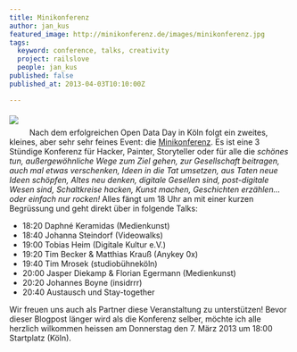 ```yaml
---
title: Minikonferenz
author: jan_kus
featured_image: http://minikonferenz.de/images/minikonferenz.jpg
tags:
  keyword: conference, talks, creativity
  project: railslove
  people: jan_kus
published: false
published_at: 2013-04-03T10:10:00Z

---
```

<img src="http://minikonferenz.de/images/minikonferenz.jpg" style="margin: 5px 20px 20px 0px">Nach dem erfolgreichen Open Data Day in Köln folgt ein zweites, kleines, aber sehr sehr feines Event: die [Minikonferenz](http://minikonferenz.de). Es ist eine 3 Stündige Konferenz für Hacker, Painter, Storyteller oder für alle die _schönes tun, außergewöhnliche Wege zum Ziel gehen, zur Gesellschaft beitragen, auch mal etwas verschenken, Ideen in die Tat umsetzen, aus Taten neue Ideen schöpfen, Altes neu denken, digitale Gesellen sind, post-digitale Wesen sind, Schaltkreise hacken, Kunst machen, Geschichten erzählen... oder einfach nur rocken!_ 
Alles fängt um 18 Uhr an mit einer kurzen Begrüssung und geht direkt über in folgende Talks:

* 18:20 Daphné Keramidas (Medienkunst)
* 18:40 Johanna Steindorf (Videowalks)
* 19:00 Tobias Heim (Digitale Kultur e.V.)
* 19:20 Tim Becker & Matthias Krauß (Anykey 0x)
* 19:40 Tim Mrosek (studiobühneköln)
* 20:00 Jasper Diekamp & Florian Egermann (Medienkunst)
* 20:20 Johannes Boyne (insidrrr)
* 20:40 Austausch und Stay-together

Wir freuen uns auch als Partner diese Veranstaltung zu unterstützen! Bevor dieser Blogpost länger wird als die Konferenz selber, möchte ich alle herzlich wilkommen heissen am Donnerstag den 7. März 2013 um 18:00 Startplatz (Köln).

